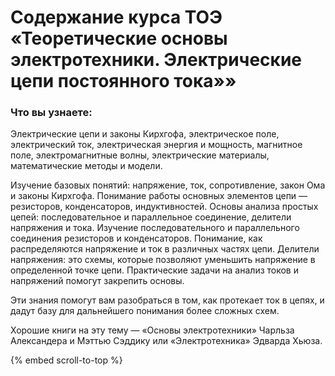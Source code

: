 #  Содержание курса ТОЭ «Теоретические основы электротехники. Электрические цепи постоянного тока»»
 


### Что вы узнаете:

Электрические цепи и законы Кирхгофа, электрическое поле, электрический ток, электрическая энергия и мощность, магнитное поле, электромагнитные волны, электрические материалы, математические методы и модели.

Изучение базовых понятий: напряжение, ток, сопротивление, закон Ома и законы Кирхгофа.
Понимание работы основных элементов цепи — резисторов, конденсаторов, индуктивностей.
Основы анализа простых цепей: последовательное и параллельное соединение, делители напряжения и тока.
Изучение последовательного и параллельного соединения резисторов и конденсаторов. Понимание, как распределяются напряжение и ток в различных частях цепи.
Делители напряжения: это схемы, которые позволяют уменьшить напряжение в определенной точке цепи.
Практические задачи на анализ токов и напряжений помогут закрепить основы.

Эти знания помогут вам разобраться в том, как протекает ток в цепях, и дадут базу для дальнейшего понимания более сложных схем. 

Хорошие книги на эту тему — «Основы электротехники» Чарльза Александера и Мэттью Сэддику или «Электротехника» Эдварда Хьюза. 

{% embed scroll-to-top %}